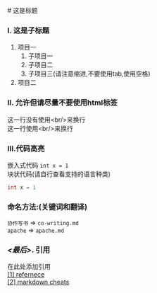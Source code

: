 ~~[](/chapter2/template.md)~~# 这是标题

### I. 这是子标题

1. 项目一
    1. 子项目一
    2. 子项目二
    3. 子项目三(请注意缩进,不要使用tab,使用空格)
2. 项目二

### II. 允许但请尽量不要使用html标签
这一行没有使用\<br/\>来换行  
这一行使用\<br/\>来换行<br/>

### III.代码高亮
嵌入式代码 `int x = 1`  
块状代码(请自行查看支持的语言种类)
```c++
int x = 1
```

### 命名方法:(关键词和翻译)
`协作写书` => `co-writing.md`  
`apache` => `apache.md`

### *<最后>*. 引用
在此处添加引用  
[\[1\] refernece](./template.md)  
[\[2\] markdown cheats](https://github.com/adam-p/markdown-here/wiki/Markdown-Cheatsheet)

